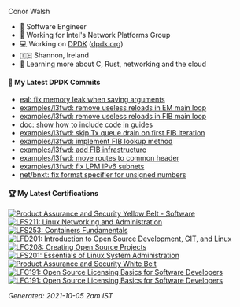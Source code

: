 Conor Walsh
- 👷 Software Engineer
- 🏢 Working for Intel's Network Platforms Group
- 💻 Working on [DPDK](https://github.com/DPDK/dpdk) ([dpdk.org](https://dpdk.org/))
- 🇮🇪 Shannon, Ireland
- 🌱 Learning more about C, Rust, networking and the cloud

#### 🔨 My Latest DPDK Commits

<!--START_SECTION:dpdk-->
* [eal: fix memory leak when saving arguments](https://github.com/DPDK/dpdk/commit/4777674c44)
* [examples/l3fwd: remove useless reloads in EM main loop](https://github.com/DPDK/dpdk/commit/815611b367)
* [examples/l3fwd: remove useless reloads in FIB main loop](https://github.com/DPDK/dpdk/commit/6018b5ac74)
* [doc: show how to include code in guides](https://github.com/DPDK/dpdk/commit/413c75c33c)
* [examples/l3fwd: skip Tx queue drain on first FIB iteration](https://github.com/DPDK/dpdk/commit/91470c0ddf)
* [examples/l3fwd: implement FIB lookup method](https://github.com/DPDK/dpdk/commit/6a094e3285)
* [examples/l3fwd: add FIB infrastructure](https://github.com/DPDK/dpdk/commit/9510dd1feb)
* [examples/l3fwd: move routes to common header](https://github.com/DPDK/dpdk/commit/da796d2755)
* [examples/l3fwd: fix LPM IPv6 subnets](https://github.com/DPDK/dpdk/commit/0c74a91ad6)
* [net/bnxt: fix format specifier for unsigned numbers](https://github.com/DPDK/dpdk/commit/4c3a535ede)
<!--END_SECTION:dpdk-->

#### 🏆 My Latest Certifications
<!--START_SECTION:badges-->

[![Product Assurance and Security Yellow Belt - Software](https://images.credly.com/size/110x110/images/e4d66ad1-8e08-4da1-b073-81b9a5a7f4bc/Yellow-Belt-SW.png)](http://www.credly.com/badges/d893155a-560a-4e3f-95be-bca957034937 "Product Assurance and Security Yellow Belt - Software")
[![LFS211: Linux Networking and Administration](https://images.credly.com/size/110x110/images/bbc42abf-bcb2-4e05-8993-a7a973d90f21/LF_logobadge.png)](http://www.credly.com/badges/8ab5636c-6ceb-4a61-8aea-c7cb3bc03591 "LFS211: Linux Networking and Administration")
[![LFS253: Containers Fundamentals](https://images.credly.com/size/110x110/images/e06d5627-5ff7-483f-b8e1-4157287ffdc2/LF_logobadge.png)](http://www.credly.com/badges/dde2f272-b02b-488b-8f2f-b843d6a556f8 "LFS253: Containers Fundamentals")
[![LFD201: Introduction to Open Source Development, GIT, and Linux](https://images.credly.com/size/110x110/images/ef992d73-517c-4b05-85cc-ff97b66c740f/LF_logobadge.png)](http://www.credly.com/badges/0e31127a-724d-4f1b-b535-f352fbd35ffc "LFD201: Introduction to Open Source Development, GIT, and Linux")
[![LFC208: Creating Open Source Projects](https://images.credly.com/size/110x110/images/0c7bc5a3-f7a0-4cd1-a892-08417671cf23/Training_Badges_Master_osbestpractices.png)](http://www.credly.com/badges/71608590-655c-455b-8b9c-188b3b0d1b36 "LFC208: Creating Open Source Projects")
[![LFS201: Essentials of Linux System Administration](https://images.credly.com/size/110x110/images/0498414f-41d1-421b-9c5d-50df6e0d7247/LF_logobadge.png)](http://www.credly.com/badges/e25b87ac-9bf0-4473-a1f3-f6bb30b94a8f "LFS201: Essentials of Linux System Administration")
[![Product Assurance and Security White Belt](https://images.credly.com/size/110x110/images/b4f91361-d6a1-466f-a966-996f9c2b1a7f/White-Belt.png)](http://www.credly.com/badges/b94ea100-3d31-4009-b8a5-d905c2c764f9 "Product Assurance and Security White Belt")
[![LFC191: Open Source Licensing Basics for Software Developers](https://images.credly.com/size/110x110/images/4c76f677-fd18-4d7b-aec9-591123bfcc9a/Training_Badges_Master_osbestpractices.png)](http://www.credly.com/badges/81a48e6b-6d1a-42c2-beab-9b52128cd3e9 "LFC191: Open Source Licensing Basics for Software Developers")
[![LFC191: Open Source Licensing Basics for Software Developers](https://images.credly.com/size/110x110/images/4c76f677-fd18-4d7b-aec9-591123bfcc9a/Training_Badges_Master_osbestpractices.png)](http://www.credly.com/badges/a97485ad-413b-478c-9d70-a3122528ffa0 "LFC191: Open Source Licensing Basics for Software Developers")
<!--END_SECTION:badges-->

<!--START_SECTION:gen-->
_Generated: 2021-10-05  2am IST_
<!--END_SECTION:gen-->
